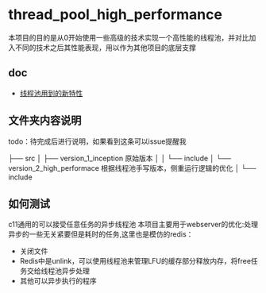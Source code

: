 # thread_pool_high_performance

本项目的目的是从0开始使用一些高级的技术实现一个高性能的线程池，并对比加入不同的技术之后其性能表现，用以作为其他项目的底层支撑

## doc

- [线程池用到的新特性](./docs/涉及的新特性总结.md)

## 文件夹内容说明

todo：待完成后进行说明，如果看到这条可以issue提醒我

├── src
│ ├── version_1_inception 原始版本
│ │ └── include
│ └── version_2_high_performace 根据线程池手写版本，侧重运行逻辑的优化
│ └── include

## 如何测试

c11通用的可以接受任意任务的异步线程池
本项目主要用于webserver的优化:处理异步的一些无关紧要但是耗时的任务,这里也是模仿的redis：

- 关闭文件
- Redis中是unlink，可以使用线程池来管理LFU的缓存部分释放内存，将free任务交给线程池异步处理
- 其他可以异步执行的程序
